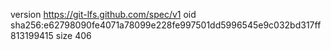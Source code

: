 version https://git-lfs.github.com/spec/v1
oid sha256:e62798090fe4071a78099e228fe997501dd5996545e9c032bd317ff813199415
size 406

